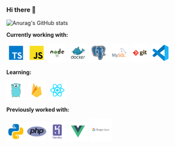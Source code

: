 ### Hi there 👋

[comment]: ![](https://media1.tenor.com/images/00c748542b64cc4fb7042016d30127a9/tenor.gif?itemid=21591225)  
![Anurag's GitHub stats](https://github-readme-stats.vercel.app/api?username=RNCAT&show_icons=true)

**Currently working with:**

<a href="https://www.typescriptlang.org/" title="TypeScript"><img src="icons/programming/typescript.svg" width="50" /></a>
<a href="https://en.wikipedia.org/wiki/JavaScript" title="JavaScript"><img src="icons/programming/javascript.svg" width="50" /></a>
<a href="https://nodejs.org/" title="Node.js"><img src="icons/frameworks/nodejs.svg" width="50" /></a>
<a href="https://www.docker.com/" title="Docker"><img src="icons/cloud/docker.svg" width="50" /></a>
<a href="https://www.postgresql.org/" title="PostgreSQL"><img src="icons/databases/postgresql.svg" width="50" /></a>
<a href="https://www.mysql.com/" title="MySQL"><img src="icons/databases/mysql.svg" width="50" /></a>
<a href="https://git-scm.com/" title="Git"><img src="icons/others/git.svg" width="50" /></a>
<a href="https://code.visualstudio.com/" title="Visual Studio Code"><img src="icons/editors/vscode.svg" width="50" /></a>

**Learning:**

<!-- <a href="https://www.mongodb.com/" title="MongoDB"><img src="icons/databases/mongodb.svg" width="70" /></a>

<a href="https://aws.amazon.com/" title="AWS"><img src="icons/cloud/amazon.svg" width="50" /></a> -->
<a href="https://golang.org/" title="Golang"><img src="icons/programming/go.svg" width="50" /></a>
<a href="https://firebase.google.com/" title="Firebase"><img src="icons/cloud/firebase.svg" width="50" /></a>
<a href="https://reactjs.org" title="React"><img src="icons/frameworks/react.svg" width="50" /></a>

**Previously worked with:**

<a href="https://www.python.org/" title="Python"><img src="icons/programming/python.svg" width="50" /></a>
<a href="https://www.php.net/" title="PHP"><img src="icons/programming/php.png" width="50" /></a>
<a href="https://www.heroku.com/" title="Heroku"><img src="icons/cloud/heroku.svg" width="50" /></a>
<a href="https://vuejs.org/" title="Vue.js"><img src="icons/frameworks/vuejs.svg" width="50" /></a>
<a href="https://cloud.google.com/" title="GCP"><img src="icons/cloud/gcloud.svg" width="60" /></a>
